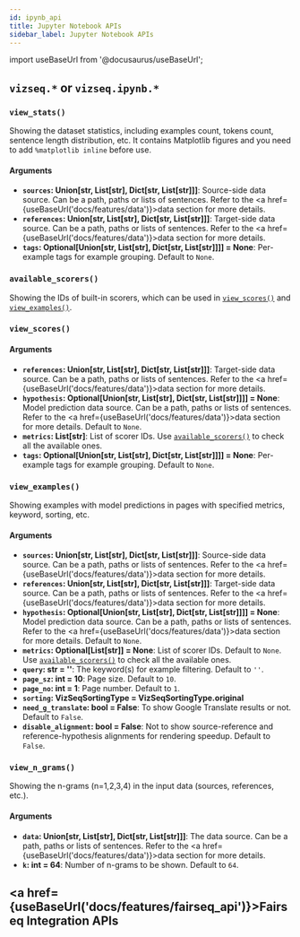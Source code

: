 ```yaml
---
id: ipynb_api
title: Jupyter Notebook APIs
sidebar_label: Jupyter Notebook APIs
---
```


import useBaseUrl from '@docusaurus/useBaseUrl';

## ``vizseq.*`` or `vizseq.ipynb.*`
### `view_stats()`
Showing the dataset statistics, including examples count, tokens count, sentence length distribution, etc.
It contains Matplotlib figures and you need to add `%matplotlib inline` before use.
#### Arguments
- **`sources`: Union[str, List[str], Dict[str, List[str]]]**:
Source-side data source. Can be a path, paths or lists of sentences. Refer to the <a href={useBaseUrl('docs/features/data')}>data</a> section
for more details.
- **`references`: Union[str, List[str], Dict[str, List[str]]]**:
Target-side data source. Can be a path, paths or lists of sentences. Refer to the <a href={useBaseUrl('docs/features/data')}>data</a> section
for more details.
- **`tags`: Optional[Union[str, List[str], Dict[str, List[str]]]] = None**: Per-example tags for example grouping.
Default to `None`.


### `available_scorers()`
Showing the IDs of built-in scorers, which can be used in [`view_scores()`](#view_scores) and
[`view_examples()`](#vizseqview_examples).

### `view_scores()`
#### Arguments
- **`references`: Union[str, List[str], Dict[str, List[str]]]**:
Target-side data source. Can be a path, paths or lists of sentences. Refer to the <a href={useBaseUrl('docs/features/data')}>data</a> section
for more details.
- **`hypothesis`: Optional[Union[str, List[str], Dict[str, List[str]]]] = None**:
Model prediction data source. Can be a path, paths or lists of sentences. Refer to the <a href={useBaseUrl('docs/features/data')}>data</a> section
for more details. Default to `None`.
- **`metrics`: List[str]**: List of scorer IDs. Use [`available_scorers()`](#available_scorers) to check all the
available ones.
- **`tags`: Optional[Union[str, List[str], Dict[str, List[str]]]] = None**: Per-example tags for example grouping.
Default to `None`.

### `view_examples()`
Showing examples with model predictions in pages with specified metrics, keyword, sorting, etc.
#### Arguments
- **`sources`: Union[str, List[str], Dict[str, List[str]]]**:
Source-side data source. Can be a path, paths or lists of sentences. Refer to the <a href={useBaseUrl('docs/features/data')}>data</a> section
for more details.
- **`references`: Union[str, List[str], Dict[str, List[str]]]**:
Target-side data source. Can be a path, paths or lists of sentences. Refer to the <a href={useBaseUrl('docs/features/data')}>data</a> section
for more details.
- **`hypothesis`: Optional[Union[str, List[str], Dict[str, List[str]]]] = None**:
Model prediction data source. Can be a path, paths or lists of sentences. Refer to the <a href={useBaseUrl('docs/features/data')}>data</a> section
for more details. Default to `None`.
- **`metrics`: Optional[List[str]] = None**: List of scorer IDs. Default to `None`. Use
[`available_scorers()`](#available_scorers) to check all the available ones.
- **`query`: str = ''**: The keyword(s) for example filtering. Default to `''`.
- **`page_sz`: int = 10**: Page size. Default to `10`.
- **`page_no`: int = 1**: Page number. Default to `1`.
- **`sorting`: VizSeqSortingType = VizSeqSortingType.original**
- **`need_g_translate`: bool = False**:
To show Google Translate results or not. Default to `False`.
- **`disable_alignment`: bool = False**:
Not to show source-reference and reference-hypothesis alignments for rendering speedup. Default to `False`.

### `view_n_grams()`
Showing the n-grams (n=1,2,3,4) in the input data (sources, references, etc.).
#### Arguments
- **`data`: Union[str, List[str], Dict[str, List[str]]]**:
The data source. Can be a path, paths or lists of sentences. Refer to the <a href={useBaseUrl('docs/features/data')}>data</a> section
for more details.
- **`k`: int = 64**:
Number of n-grams to be shown. Default to `64`.

## <a href={useBaseUrl('docs/features/fairseq_api')}>Fairseq Integration APIs</a>
